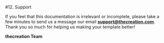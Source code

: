 #12. Support

If you feel that this documentation is irrelevant or incomplete, please take a few minutes to send us a message our email **support@thecreation.com**. Thank you so much for helping us making your template better!

**thecreation Team**
